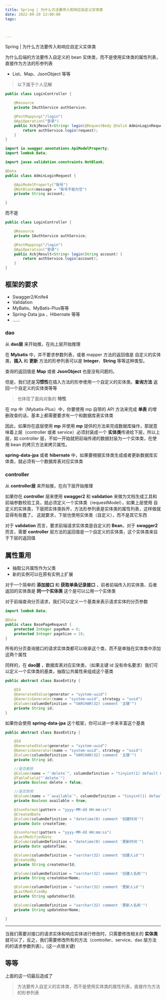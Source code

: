 ```yaml
---
title: Spring | 为什么方法要传入和响应自定义实体类
date: 2022-09-20 13:00:00
tags:



---
```


Spring | 为什么方法要传入和响应自定义实体类

<!-- more --> 



为什么后端的方法要传入自定义的 bean 实体类，而不是使用实体类的属性列表，直接作为方法的形参列表

- List、Map、JsonObject 等等

> 以下属于个人见解
>

```java
public class LoginController {

    @Resource
    private IAuthService authService;

    @PostMapping("/login")
    @ApiOperation("登录")
    public XckjResult<String> login(@RequestBody @Valid AdminLoginRequest request) {
        return authService.login(request);
    }
}
```

```java
import io.swagger.annotations.ApiModelProperty;
import lombok.Data;

import javax.validation.constraints.NotBlank;

@Data
public class AdminLoginRequest {

    @ApiModelProperty("账号")
    @NotBlank(message = "账号不能为空")
    private String account;

}
```

而不是

```java
public class LoginController {

    @Resource
    private IAuthService authService;

    @PostMapping("/login")
    @ApiOperation("登录")
    public XckjResult<String> login(String account) {
        return authService.login(account);
    }
}
```



## 框架的要求



- Swagger2/Knife4
- Validation
- MyBatis、MyBatis-Plus等等
- Spring-Data jpa 、Hibernate 等等
- ......

### dao

从 **dao层** 来开始推，在向上层开始推理

在 **Mybatis** 中，并不要求参数列表，或者 mapper 方法的返回值是 自定义的实体类，**插入** 和 **更新** 方法的形参列表可以是 **Integer**、**String** 等等这种类型。

查询的返回值是 **Map** 或者 **JsonObject** 也是没有问题的。

但是，我们还是**习惯性**在插入方法的形参使用一个自定义的实体类。**查询方法** 返回一个自定义的实体类等等

> 也体现了面向对象的 **特性**

在 mp 中（Mybatis-Plus）中，你要使用 mp 自带的 API 方法来完成 **单表** 的增删改查的话，基本上都需要要求有一个和数据库表实体类

因此，如果你在底层使用 **mp** 并使用 **mp** 提供的方法来完成数据库操作，那就意味着上层（controller 或者 service）必须封装成一个 **实体类**传递给下层，所以上层，如 controller 层，不如一开始就把前端传递的数据封装为一个实体类，在使用 bean 的拷贝方法来拷贝属性。

**spring-data-jpa** 或者 **hibernate** 中，如果要根据实体类生成或者更新数据库实体类，就必须有一个数据库表对应实体类

### controller

从 **controller层** 来开始推，在向下层开始推理

如果你在 **controller** 层来使用 **swagger2** 和 **validation** 来做为文档生成工具和前端参数校验工具，就必须定义一个实体类（requestModel），如果上层使用 自定义的实体类，下层把实体类拆开，方法形参列表是实体类的属性列表，这样做就显得有些蠢了。
这就要求，下层也使用实体类（自定义），而不是其它东西

对于 **validation**  而言，要求前端请求实体类是自定义的 **Bean**，对于 **swagger2** 而言，需要 **controller** 层方法的返回值是一个自定义的实体类，这个实体类来自于下层的返回值

## 属性重用

- 抽取公共属性作为父类
- 新的实例可以在原有实例上扩展

对于一个简单的 **添加接口** 和 **获取单条记录接口** ，前者前端传入的实体类、后者返回的实体类是 **同一个实体类** 这个是可以公用一个实体类

对于前端查询分页请求，我们可以定义一个基类来表示请求实体的分页参数

```java
import lombok.Data;

@Data
public class BasePageRequest {
    protected Integer pageNum = 0;
    protected Integer pageSize = 10;
}

```

所有的分页查询接口的请求实体类都可以继承这个类，而不是单独在实体类中添加这两个属性

同样的，在 **dao层** ，数据库表对应实体类，（如果主键 id 没有命名要求）我们可以定义一个实体类的基类，抽取公共属性来组成这个基类

```java
public abstract class BaseEntity {

    @Id
    @GeneratedValue(generator = "system-uuid")
    @GenericGenerator(name = "system-uuid", strategy = "uuid")
    @Column(columnDefinition = "VARCHAR(32) comment '主键'")
    private String id;
}
```

如果你会使用 **spring-data-jpa** 这个框架，你可以进一步来丰富这个基类

```java
public abstract class BaseEntity {

    @Id
    @GeneratedValue(generator = "system-uuid")
    @GenericGenerator(name = "system-uuid", strategy = "uuid")
    @Column(columnDefinition = "VARCHAR(32) comment '主键'")
    private String id;

    //是否删除
    @Column(name = "`delete`", columnDefinition = "tinyint(1) default 0 comment '逻辑删除字段'")
    @TableField("`delete`")
    private Boolean delete = false;

    //是否禁用
    @Column(name = "`available`", columnDefinition = "tinyint(1) default 1 comment '启用禁用字段'")
    private Boolean available = true;

    @JsonFormat(pattern = "yyyy-MM-dd HH:mm:ss")
    @CreatedDate
    @Column(columnDefinition = "datetime(0) comment '创建时间'")
    private Date createTime;

    @JsonFormat(pattern = "yyyy-MM-dd HH:mm:ss")
    @LastModifiedDate
    @Column(columnDefinition = "datetime(0) comment '更新时间'")
    private Date updateTime;

    @Column(columnDefinition = "varchar(32) comment '创建人id'")
    @CreatedBy
    private String createUserId;

    @Column(columnDefinition = "varchar(32) comment '创建人名称'")
    private String createUserName;

    @Column(columnDefinition = "varchar(32) comment '更新人id'")
    @LastModifiedBy
    private String updateUserId;

    @Column(columnDefinition = "varchar(32) comment '更新人名称'")
    private String updateUserName;

}

```

<hr>

当我们需要对接口的请求实体和响应实体进行修改时，只需要修改相关的 **实体类** 就可以了，反之，我们需要修改所有的方法（controller、service、dao 层方法的的请求参数列表）。(这一点很关键)



## 等等

上面的这一切最后造成了

> 方法要传入自定义的实体类，而不是使用实体类的属性列表，直接作为方法的形参列表
